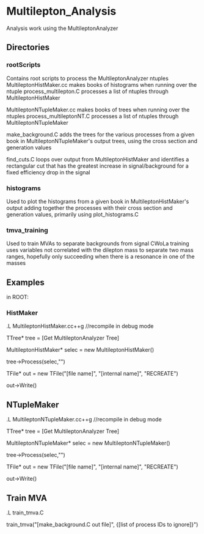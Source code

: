 # Multilepton_Analysis
Analysis work using the MultileptonAnalyzer

## Directories
### rootScripts
Contains root scripts to process the MultileptonAnalyzer ntuples
MultileptonHistMaker.cc makes books of histograms when running over the ntuple
process_multilepton.C processes a list of ntuples through MultileptonHistMaker

MultileptonNTupleMaker.cc makes books of trees when running over the ntuples
process_multileptonNT.C processes a list of ntuples through MultileptonNTupleMaker

make_background.C adds the trees for the various processes from a given book in
MultileptonNTupleMaker's output trees, using the cross section and generation values

find_cuts.C loops over output from MultileptonHistMaker and identifies a rectangular
cut that has the greatest increase in signal/background for a fixed efficiency drop
in the signal

### histograms
Used to plot the histograms from a given book in MultileptonHistMaker's output
adding together the processes with their cross section and generation values, primarily
using plot_histograms.C

### tmva_training
Used to train MVAs to separate backgrounds from signal
CWoLa training uses variables not correlated with the dilepton mass to separate two mass ranges,
hopefully only succeeding when there is a resonance in one of the masses

## Examples

in ROOT:
### HistMaker

.L MultileptonHistMaker.cc++g //recompile in debug mode

TTree* tree = [Get MultileptonAnalyzer Tree]

MultileptonHistMaker* selec = new MultileptonHistMaker()

tree->Process(selec,"")

TFile* out = new TFile("[file name]", "[internal name]", "RECREATE")

out->Write()
  

## NTupleMaker

.L MultileptonNTupleMaker.cc++g //recompile in debug mode

TTree* tree = [Get MultileptonAnalyzer Tree]

MultileptonNTupleMaker* selec = new MultileptonNTupleMaker()

tree->Process(selec,"")

TFile* out = new TFile("[file name]", "[internal name]", "RECREATE")

out->Write()
  
## Train MVA

.L train_tmva.C

train_tmva("[make_background.C out file]", {[list of process IDs to ignore]}")
 

